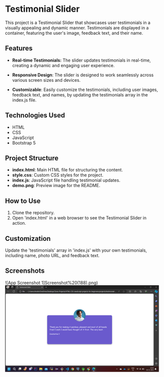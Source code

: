 
# Testimonial Slider

This project is a Testimonial Slider that showcases user testimonials in a visually appealing and dynamic manner. Testimonials are displayed in a container, featuring the user's image, feedback text, and their name.

## Features
- **Real-time Testimonials:** The slider updates testimonials in real-time, creating a dynamic and engaging user experience.

- **Responsive Design**: The slider is designed to work seamlessly across various screen sizes and devices.

- **Customizable**: Easily customize the testimonials, including user images, feedback text, and names, by updating the testimonials array in the index.js file.
## Technologies Used
- HTML
- CSS
- JavaScript
- Bootstrap 5
## Project Structure
- **index.html**: Main HTML file for structuring the content.
- **style.css**: Custom CSS styles for the project.
- **index.js**: JavaScript file handling testimonial updates.
- **demo.png**: Preview image for the README.

## How to Use
1. Clone the repository.
2. Open 'index.html' in a web browser to see the Testimonial Slider in action.
## Customization
Update the 'testimonials' array in 'index.js' with your own testimonials, including name, photo URL, and feedback text.
## Screenshots

![App Screenshot 1]Screenshot%20(188).png)
![App Screenshot 2](Screenshot%20(189).png)

